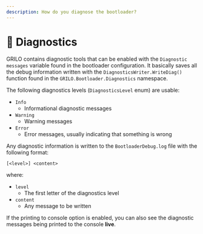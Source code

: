 ```yaml
---
description: How do you diagnose the bootloader?
---
```


# 🦠 Diagnostics

GRILO contains diagnostic tools that can be enabled with the `Diagnostic messages` variable found in the bootloader configuration. It basically saves all the debug information written with the `DiagnosticsWriter.WriteDiag()` function found in the `GRILO.Bootloader.Diagnostics` namespace.

The following diagnostics levels (`DiagnosticsLevel` enum) are usable:

* `Info`
  * Informational diagnostic messages
* `Warning`
  * Warning messages
* `Error`
  * Error messages, usually indicating that something is wrong

Any diagnostic information is written to the `BootloaderDebug.log` file with the following format:

```
[<level>] <content>
```

where:

* `level`
  * The first letter of the diagnostics level
* `content`
  * Any message to be written

If the printing to console option is enabled, you can also see the diagnostic messages being printed to the console **live**.
